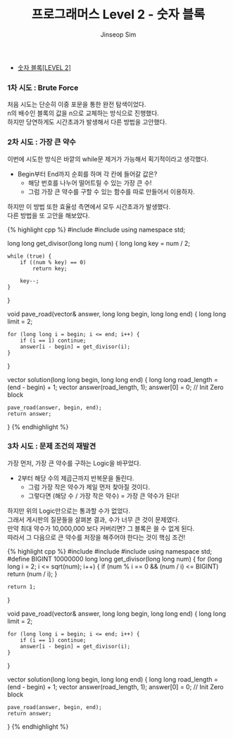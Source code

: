 ﻿---
layout: post
title: "프로그래머스 Level 2 - 숫자 블록"
categories: Programmers
tags: [cpp]
author:
  - Jinseop Sim
---
- [숫자 블록[LEVEL 2]](https://school.programmers.co.kr/learn/courses/30/lessons/12923)  

### 1차 시도 : Brute Force
처음 시도는 단순히 이중 포문을 통한 완전 탐색이었다.  
n의 배수인 블록의 값을 n으로 교체하는 방식으로 진행했다.  
하지만 당연하게도 시간초과가 발생해서 다른 방법을 고안했다.  

### 2차 시도 : 가장 큰 약수
이번에 시도한 방식은 바깥의 while문 제거가 가능해서 획기적이라고 생각했다.  

- Begin부터 End까지 순회를 하며 각 칸에 들어갈 값은?
  - 해당 번호를 나누어 떨어트릴 수 있는 가장 큰 수!
  - 그럼 가장 큰 약수를 구할 수 있는 함수를 따로 만들어서 이용하자.  

하지만 이 방법 또한 효율성 측면에서 모두 시간초과가 발생했다.  
다른 방법을 또 고안을 해보았다.  

{% highlight cpp %}
#include <string>
#include <vector>
using namespace std;

long long get_divisor(long long num) {
    long long key = num / 2;

    while (true) {
        if ((num % key) == 0)
            return key;

        key--;
    }
}

void pave_road(vector<int>& answer, long long begin, long long end) {
    long long limit = 2;

    for (long long i = begin; i <= end; i++) {
        if (i == 1) continue;
        answer[i - begin] = get_divisor(i);
    }
}

vector<int> solution(long long begin, long long end) {
    long long road_length = (end - begin) + 1;
    vector<int> answer(road_length, 1);
    answer[0] = 0; // Init Zero block

    pave_road(answer, begin, end);
    return answer;
}
{% endhighlight %}

### 3차 시도 : 문제 조건의 재발견
가장 먼저, 가장 큰 약수를 구하는 Logic을 바꾸었다.  

- 2부터 해당 수의 제곱근까지 반복문을 돌린다.  
  - 그럼 가장 작은 약수가 제일 먼저 찾아질 것이다.
  - 그렇다면 (해당 수 / 가장 작은 약수) = 가장 큰 약수가 된다!

하지만 위의 Logic만으로는 통과할 수가 없었다.  
그래서 게시판의 질문들을 살펴본 결과, 수가 너무 큰 것이 문제였다.  
만약 최대 약수가 10,000,000 보다 커버리면? 그 블록은 쓸 수 없게 된다.  
따라서 그 다음으로 큰 약수를 저장을 해주어야 한다는 것이 핵심 조건!  

{% highlight cpp %}
#include <string>
#include <vector>
#include <cmath>
using namespace std;
#define BIGINT 10000000
long long get_divisor(long long num) {
    for (long long i = 2; i <= sqrt(num); i++) {
        if (num % i == 0 && (num / i) <= BIGINT)
            return (num / i);
    }

    return 1;
}

void pave_road(vector<int>& answer, long long begin, long long end) {
    long long limit = 2;

    for (long long i = begin; i <= end; i++) {
        if (i == 1) continue;
        answer[i - begin] = get_divisor(i);
    }
}

vector<int> solution(long long begin, long long end) {
    long long road_length = (end - begin) + 1;
    vector<int> answer(road_length, 1);
    answer[0] = 0; // Init Zero block

    pave_road(answer, begin, end);
    return answer;
}
{% endhighlight %}